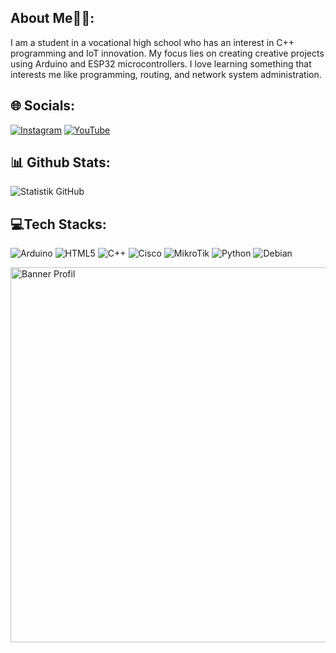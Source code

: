 ## About Me💁‍♂️:

I am a student in a vocational high school who has an interest in C++ programming and IoT innovation. My focus lies on creating creative projects using Arduino and ESP32 microcontrollers. I love learning something that interests me like programming, routing, and network system administration.



## 🌐 Socials:

[![Instagram](https://img.shields.io/badge/Instagram-%23E4405F.svg?logo=Instagram&logoColor=white)](https://instagram.com/fahribranz)
[![YouTube](https://img.shields.io/badge/YouTube-%23FF0000.svg?logo=YouTube&logoColor=white)](https://youtube.com/ArimaDes)


## 📊 Github Stats:

![Statistik GitHub](https://github-readme-stats.vercel.app/api?username=ArimaDeska&show_icons=true&theme=radical)


## 💻Tech Stacks:

![Arduino](https://img.shields.io/badge/-Arduino-00979D?logo=arduino&logoColor=white&style=for-the-badge)
![HTML5](https://img.shields.io/badge/-HTML5-E34F26?logo=html5&logoColor=white&style=for-the-badge)
![C++](https://img.shields.io/badge/-C++-00599C?logo=c%2B%2B&logoColor=white&style=for-the-badge)
![Cisco](https://img.shields.io/badge/-Cisco-1BA0D7?logo=cisco&logoColor=black&style=for-the-badge)
![MikroTik](https://img.shields.io/badge/-MikroTik-FF0000?logo=mikrotik&logoColor=white&style=for-the-badge)
![Python](https://img.shields.io/badge/-Python-3776AB?logo=python&logoColor=yellow&style=for-the-badge)
![Debian](https://img.shields.io/badge/-Debian-A81D33?logo=debian&logoColor=white&style=for-the-badge)


<img src="https://github.com/user-attachments/assets/e7764352-fc33-415f-90d2-c38837654e26" alt="Banner Profil" width="600"/>

<!--
**ArimaDeska/ArimaDeska** is a ✨ _special_ ✨ repository because its `README.md` (this file) appears on your GitHub profile.

Here are some ideas to get you started:

- 🔭 I’m currently working on ...
- 🌱 I’m currently learning ...
- 👯 I’m looking to collaborate on ...
- 🤔 I’m looking for help with ...
- 💬 Ask me about ...
- 📫 How to reach me: ...
- 😄 Pronouns: ...
- ⚡ Fun fact: ...
-->
